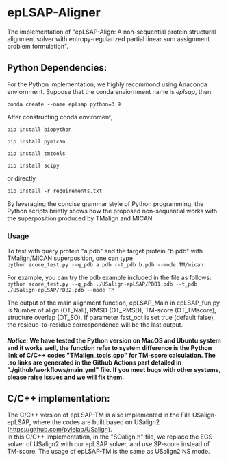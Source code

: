 # epLSAP-Aligner
The implementation of "epLSAP-Align: A non-sequential protein structural alignment solver with entropy-regularized partial linear sum assignment
problem formulation".     
            
## Python Dependencies:
For the Python implementation, we highly recommond using Anaconda enviornment. Suppose that the conda enviornment name is *eplsap*, then:

`conda create --name eplsap python=3.9`

After constructing conda enviroment, 

`pip install biopython`

`pip install pymican`

`pip install tmtools`

`pip install scipy`

or directly

`pip install -r requirements.txt`
            
By leveraging the concise grammar style of Python programming, the Python scripts briefly shows how the proposed non-sequential works with the superposition produced by TMalign and MICAN.     

### Usage 
To test with query protein "a.pdb" and the target protein "b.pdb" with TMalign/MICAN superposition, one can type   
`python score_test.py --q_pdb a.pdb --t_pdb b.pdb --mode TM/mican`

For example, you can try the pdb example included in the file as follows:
`python score_test.py --q_pdb ./USalign-epLSAP/PDB1.pdb --t_pdb ./USalign-epLSAP/PDB2.pdb --mode TM`

The output of the main alignment function, epLSAP_Main in epLSAP_fun.py, is Number of align (OT_Nali), RMSD (OT_RMSD), TM-score (OT_TMscore), structure overlap (OT_SO). If parameter fast_opt is set true (default false), the residue-to-residue correspondence will be the last output.

#### ***Notice:***   We have tested the Python version on MacOS and Ubuntu system and it works well, the function refer to system difference is the Python link of C/C++ codes "TMalign_tools.cpp" for TM-score calculation. The .so links are generated in the Github Actions part detailed in "./github/workflows/main.yml" file. If you meet bugs with other systems, please raise issues and we will fix them. 

## C/C++ implementation:
The C/C++ version of epLSAP-TM is also implemented in the File USalign-epLSAP, where the codes are built based on USalign2 (https://github.com/pylelab/USalign).    
In this C/C++ implementation, in the "SOalign.h" file, we replace the EGS solver of USalign2 with our epLSAP solver, and use SP-score instead of TM-score. The usage of epLSAP-TM is the same as USalign2 NS mode.  



